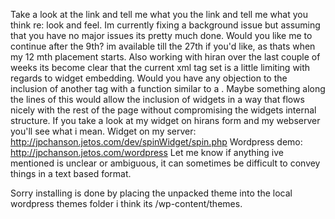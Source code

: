 Take a look at the link and tell me what you the link and tell me what you think re: look and feel. Im currently fixing a background issue but assuming that you have no major issues its pretty much done.
Would you like me to continue after the 9th? im available till the 27th if you'd like, as thats when my 12 mth placement starts.
Also working with hiran over the last couple of weeks its become clear that the current xml tag set is a little limiting with regards to widget embedding. Would you have any objection to the inclusion of another tag with a function similar to a <?php include 'file.extension' ?>. Maybe something along the lines of <import FILE="file.extension" /> this would allow the inclusion of widgets in a way that flows nicely with the rest of the page without compromising the widgets internal structure. If you take a look at my widget on hirans form and my webserver you'll see what i mean.
Widget on my server: http://jpchanson.jetos.com/dev/spinWidget/spin.php
Wordpress demo: http://jpchanson.jetos.com/wordpress
Let me know if anything ive mentioned is unclear or ambiguous, it can sometimes be difficult to convey things in a text based format.

Sorry installing is done by placing the unpacked theme into the local wordpress themes folder i think its <path to wordpress>/wp-content/themes.
